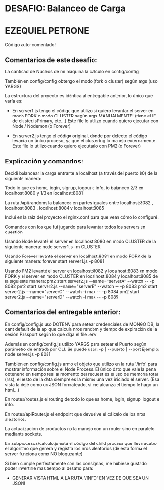 # DESAFIO: Balanceo de Carga
# EZEQUIEL PETRONE

Código auto-comentado!

## Comentarios de este dseafío:

La cantidad de Núcleos de mi máquina la calculo en config/config

También en config/config obtengo el modo (fork o cluster) según args (uso YARGS)

La estructura del proyecto es idéntica al entregable anterior, lo único que varía es:

- En server1.js tengo el código que utilizo si quiero levantar el server en modo FORK o modo CLUSTER según args MANUALMENTE! (tiene el IF de cluster.isPrimary, etc...)
Este file lo utilizo cuando quiero ejecutar con Node / Nodemon (o Forever)

- En server2.js tengo el código original, donde por defecto el código levanta un único proceso, ya que el clustering lo manejo externamente.
Este file lo utilizo cuando quiero ejecutarlo con PM2 (o Forever)

## Explicación y comandos:

Decidí balancear la carga entrante a localhost (a través del puerto 80) de la siguiente manera:

Todo lo que es home, login, signup, logout e info, lo balanceo 2/3 en localhost:8080 y 1/3 en localhost:8081

La ruta /api/randoms la balanceo en partes iguales entre localhost:8082 , localhost:8083 , localhost:8084 y localhost:8085

Incluí en la raíz del proyecto el nginx.conf para que vean cómo lo configuré.


Comandos con los que fui jugando para levantar todos los servers en cuestión:

Usando Node levanté el server en localhost:8080 en modo CLUSTER de la siguiente manera:
node server1.js -m CLUSTER

Usando Forever levanté el server en localhost:8081 en modo FORK de la siguiente manera:
forever start server1.js -p 8081

Usando PM2 levanté el server en localhost:8082 y localhost:8083 en modo FORK y el server en modo CLUSTER en localhost:8084 y localhost:8085 de la siguiente manera:
pm2 start server2.js --name="serverA" --watch -- -p 8082
pm2 start server2.js --name="serverB" --watch -- -p 8083
pm2 start server2.js --name="serverC" --watch -i max -- -p 8084
pm2 start server2.js --name="serverD" --watch -i max -- -p 8085

## Comentarios del entregable anterior:

En config/config.js uso DOTENV para setear credenciales de MONGO DB, la cant default de la api que calcula nros random y tiempo de expiración de la sesión Passport según lo que diga el file .env

Además en config/config.js utilizo YARGS para setear el Puerto según parámetro de entrada por CLI.
Se puede usar: -p | --puerto | --port
Ejemplo: node server.js -p 8081

También en config/config.js armo el objeto que utilizo en la ruta '/info' para mostrar información sobre el Node Process. 
El único dato que vale la pena obtenerlo en tiempo real al momento del request es el uso de memoria total (rss), el resto de la data siempre es la mismo una vez iniciado el server.
(Esa vista la dejé como un JSON formateado, si me alcanza el tiempo le hago un html...)

En routes/routes.js el routing de todo lo que es home, login, signup, logout e info.

En routes/apiRouter.js el endpoint que devuelve el cálculo de los nros aleatorios.

La actualización de productos no la manejo con un router sino en paralelo mediante sockets.

En subprocesos/calculo.js está el código del child process que lleva acabo el algoritmo que genera y registra los nros aleatorios (de esta forma el server funciona como NO bloqueante)

Si bien cumple perfectamente con las consignas, me hubiese gustado poder invertirle más tiempo al desafío para:
- GENERAR VISTA HTML A LA RUTA '/INFO' EN VEZ DE QUE SEA UN JSON!
